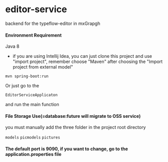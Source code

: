 # editor-service
backend for the typeflow-editor in mxGrapgh

#### Environment Requirement

Java 8

* if you are using Intellij Idea, you can just clone this project 
and use "import project", remember choose "Maven" after choosing the "Import project from external model"

```
mvn spring-boot:run
```

Or just go to the 

```
EditorServiceApplicaton
``` 

and run the main function 

#### File Storage Use(=database:future will migrate to OSS service)
you must manually add the three folder in the project root directory

```models```
```picmodels```
```pictures```

#### The default port is 9090, if you want to change, go to the application.properties file